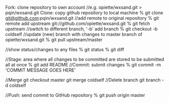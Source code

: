 Fork: clone repository to own account
       //e.g.
       opiette/wxsand.git > pqin/wxsand.git
Clone: copy github repository to local machine
% git clone git@github.com:pqin/wxsand.git
//add remote to original repository
% git remote add upstream git://github.com/opiette/wxsand.git
% git fetch upstream
//switch to different branch, '-b' add branch
% git checkout -b coldself
//update (new) branch with changes to master branch of opiette/wxsand.git
% git pull upstream/master

//show status/changes to any files
% git status
% git diff

//Stage: area where all changes to be committed are stored to be submitted all at once
% git add README
//Commit: submit changes
% git commit -m 'COMMIT MESSAGE GOES HERE'

//Merge
git checkout master
git merge coldself
//Delete branch
git branch -d coldself

//Push: send commit to GitHub repository
% git push origin master
